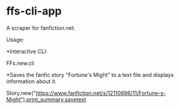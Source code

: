 # ffs-cli-app

A scraper for fanfiction.net.

Usage:

*Interactive CLI:

FFs.new.cli

*Saves the fanfic story "Fortune's Might" to a text file and displays information about it.

Story.new("https://www.fanfiction.net/s/12110896/11/Fortune-s-Might").print_summary.savetext
